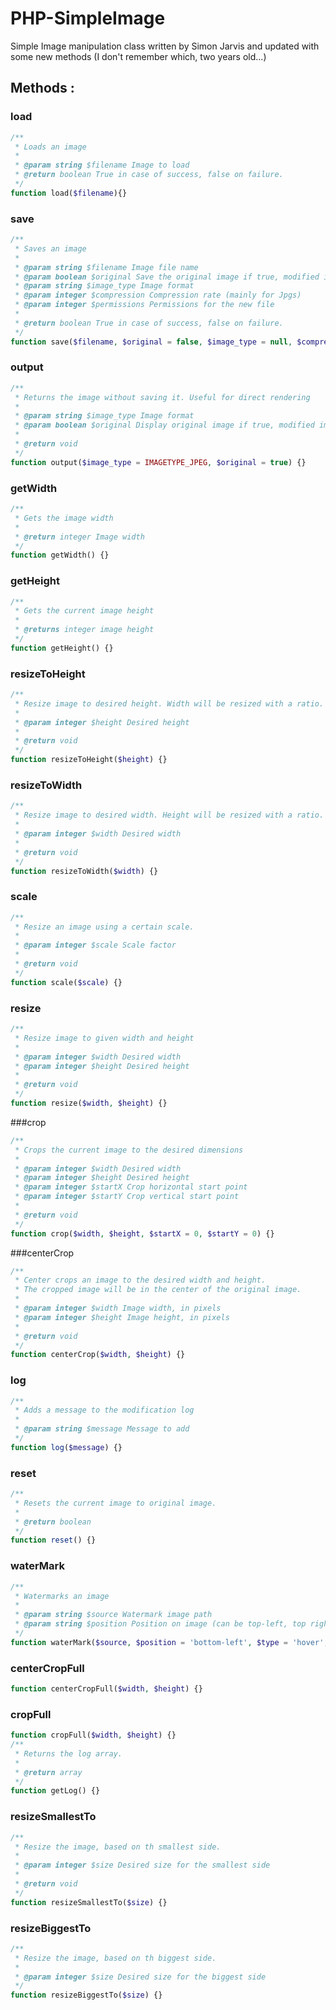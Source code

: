 # PHP-SimpleImage

Simple Image manipulation class written by Simon Jarvis and updated with some new methods (I don't remember which, two years old...)

## Methods :
### load

```PHP
/**
 * Loads an image
 *
 * @param string $filename Image to load
 * @return boolean True in case of success, false on failure.
 */
function load($filename){}
```

### save

```PHP
/**
 * Saves an image
 *
 * @param string $filename Image file name
 * @param boolean $original Save the original image if true, modified if false.
 * @param string $image_type Image format
 * @param integer $compression Compression rate (mainly for Jpgs)
 * @param integer $permissions Permissions for the new file
 *
 * @return boolean True in case of success, false on failure.
 */
function save($filename, $original = false, $image_type = null, $compression = 75, $permissions = null){}
```

### output

```PHP
/**
 * Returns the image without saving it. Useful for direct rendering
 *
 * @param string $image_type Image format
 * @param boolean $original Display original image if true, modified image if false.
 *
 * @return void
 */
function output($image_type = IMAGETYPE_JPEG, $original = true) {}
```

### getWidth

```PHP
/**
 * Gets the image width
 *
 * @return integer Image width
 */
function getWidth() {}
```

### getHeight

```PHP
/**
 * Gets the current image height
 *
 * @returns integer image height
 */
function getHeight() {}
```

### resizeToHeight

```PHP
/**
 * Resize image to desired height. Width will be resized with a ratio.
 *
 * @param integer $height Desired height
 *
 * @return void
 */
function resizeToHeight($height) {}
```

### resizeToWidth

```PHP
/**
 * Resize image to desired width. Height will be resized with a ratio.
 *
 * @param integer $width Desired width
 *
 * @return void
 */
function resizeToWidth($width) {}
```

### scale

```PHP
/**
 * Resize an image using a certain scale.
 *
 * @param integer $scale Scale factor
 *
 * @return void
 */
function scale($scale) {}
```

### resize

```PHP
/**
 * Resize image to given width and height
 *
 * @param integer $width Desired width
 * @param integer $height Desired height
 *
 * @return void
 */
function resize($width, $height) {}
```

###crop

```PHP
/**
 * Crops the current image to the desired dimensions
 *
 * @param integer $width Desired width
 * @param integer $height Desired height
 * @param integer $startX Crop horizontal start point
 * @param integer $startY Crop vertical start point
 *
 * @return void
 */
function crop($width, $height, $startX = 0, $startY = 0) {}
```

###centerCrop

```PHP
/**
 * Center crops an image to the desired width and height.
 * The cropped image will be in the center of the original image.
 *
 * @param integer $width Image width, in pixels
 * @param integer $height Image height, in pixels
 *
 * @return void
 */
function centerCrop($width, $height) {}
```

### log

```PHP
/**
 * Adds a message to the modification log
 *
 * @param string $message Message to add
 */
function log($message) {}
```

### reset

```PHP
/**
 * Resets the current image to original image.
 *
 * @return boolean
 */
function reset() {}
```

### waterMark

```PHP
/**
 * Watermarks an image
 *
 * @param string $source Watermark image path
 * @param string $position Position on image (can be top-left, top right, bottom-right, bottom-left)
 */
function waterMark($source, $position = 'bottom-left', $type = 'hover', $options = array()) {}
```

### centerCropFull

```PHP
function centerCropFull($width, $height) {}
```

### cropFull

```PHP
function cropFull($width, $height) {}
/**
 * Returns the log array.
 *
 * @return array
 */
function getLog() {}
```

### resizeSmallestTo

```PHP
/**
 * Resize the image, based on th smallest side.
 *
 * @param integer $size Desired size for the smallest side
 *
 * @return void
 */
function resizeSmallestTo($size) {}
```

### resizeBiggestTo

```PHP
/**
 * Resize the image, based on th biggest side.
 *
 * @param integer $size Desired size for the biggest side
 */
function resizeBiggestTo($size) {}
```
